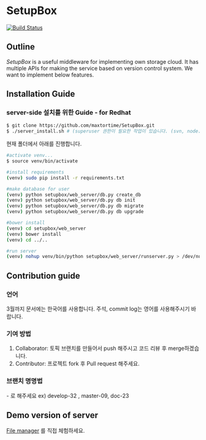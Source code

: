 # SetupBox
[![Build Status](https://travis-ci.org/maxtortime/SetupBox.svg?branch=master)](https://travis-ci.org/maxtortime/SetupBox)
## Outline
*SetupBox* is a useful middleware for implementing own storage cloud. It has multiple APIs for making the service based on version control system. We want to implement below features.

## Installation Guide
### server-side 설치를 위한 Guide - for Redhat
```sh
$ git clone https://github.com/maxtortime/SetupBox.git
$ ./server_install.sh # (superuser 권한이 필요한 작업이 있습니다. (svn, node.js, pip, virtualenv 설치))
```

현재 폴더에서 아래를 진행합니다.

```sh
#activate venv...
$ source venv/bin/activate

#install requirements
(venv) sudo pip install -r requirements.txt

#make database for user
(venv) python setupbox/web_server/db.py create_db
(venv) python setupbox/web_server/db.py db init
(venv) python setupbox/web_server/db.py db migrate
(venv) python setupbox/web_server/db.py db upgrade

#bower install
(venv) cd setupbox/web_server
(venv) bower install
(venv) cd ../..

#run server
(venv) nohup venv/bin/python setupbox/web_server/runserver.py > /dev/null &
```

## Contribution guide

###  언어
3월까지 문서에는 한국어를 사용합니다. 주석, commit log는 영어를 사용해주시기 바랍니다.

### 기여 방법
1. Collaborator: 토픽 브랜치를 만들어서 push 해주시고 코드 리뷰 후 merge하겠습니다.
2. Contributor: 프로젝트 fork 후 Pull request 해주세요.

### 브랜치 명명법
<branch name>-<issue number> 로 해주세요
ex) develop-32 , master-09, doc-23

## Demo version of server
[File manager](http://fast0.ajou.ac.kr:8080) 를 직접 체험하세요.
